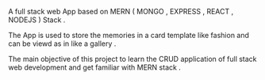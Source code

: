 A full stack web App based on MERN ( MONGO , EXPRESS , REACT , NODEJS ) Stack .

The App is used to store the memories in a card template like fashion and can be viewd as in like a gallery .

The main objective of this project to learn the CRUD application of full stack web development and get familiar with MERN stack .
